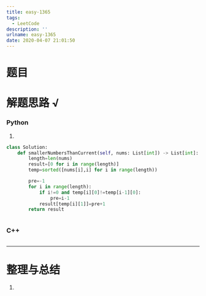 ```yaml
---
title: easy-1365
tags:
  - LeetCode
description: ''
urlname: easy-1365
date: 2020-04-07 21:01:50
---
```


# 题目





# 解题思路 √

### Python

1. 

```python
class Solution:
    def smallerNumbersThanCurrent(self, nums: List[int]) -> List[int]:
        length=len(nums)
        result=[0 for i in range(length)]
        temp=sorted([nums[i],i] for i in range(length))

        pre=-1
        for i in range(length):
            if i!=0 and temp[i][0]!=temp[i-1][0]:
                pre=i-1
            result[temp[i][1]]=pre+1
        return result
```


```python

```



### C++

```cpp

```

---



# 整理与总结

1. 


